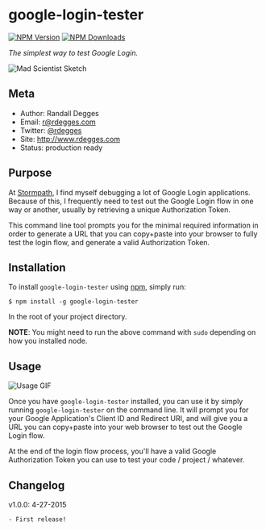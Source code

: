# google-login-tester

[![NPM Version](https://img.shields.io/npm/v/google-login-tester.svg?style=flat)](https://npmjs.org/package/google-login-tester)
[![NPM Downloads](http://img.shields.io/npm/dm/google-login-tester.svg?style=flat)](https://npmjs.org/package/google-login-tester)

*The simplest way to test Google Login.*

![Mad Scientist Sketch](https://github.com/rdegges/google-login-tester/raw/master/mad-scientist-sketch.png)


## Meta

- Author: Randall Degges
- Email: r@rdegges.com
- Twitter: [@rdegges](https://twitter.com/rdegges)
- Site: http://www.rdegges.com
- Status: production ready


## Purpose

At [Stormpath](https://stormpath.com), I find myself debugging a lot of Google
Login applications.  Because of this, I frequently need to test out the Google
Login flow in one way or another, usually by retrieving a unique Authorization
Token.

This command line tool prompts you for the minimal required information in order
to generate a URL that you can copy+paste into your browser to fully test the
login flow, and generate a valid Authorization Token.


## Installation

To install `google-login-tester` using [npm](https://www.npmjs.org/), simply run:

```console
$ npm install -g google-login-tester
```

In the root of your project directory.

**NOTE**: You might need to run the above command with `sudo` depending on how
you installed node.


## Usage

![Usage GIF](https://github.com/rdegges/google-login-tester/raw/master/usage.gif)

Once you have `google-login-tester` installed, you can use it by simply running
`google-login-tester` on the command line.  It will prompt you for your Google
Application's Client ID and Redirect URI, and will give you a URL you can
copy+paste into your web browser to test out the Google Login flow.

At the end of the login flow process, you'll have a valid Google Authorization
Token you can use to test your code / project / whatever.


## Changelog

v1.0.0: 4-27-2015

    - First release!
